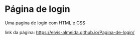 # Página de login
Uma pagina de login com HTML e CSS 

link da página: https://elvis-almeida.github.io/Pagina-de-login/
